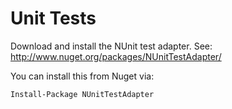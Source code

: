 ﻿# Unit Tests

Download and install the NUnit test adapter. See:
http://www.nuget.org/packages/NUnitTestAdapter/

You can install this from Nuget via:

    Install-Package NUnitTestAdapter
